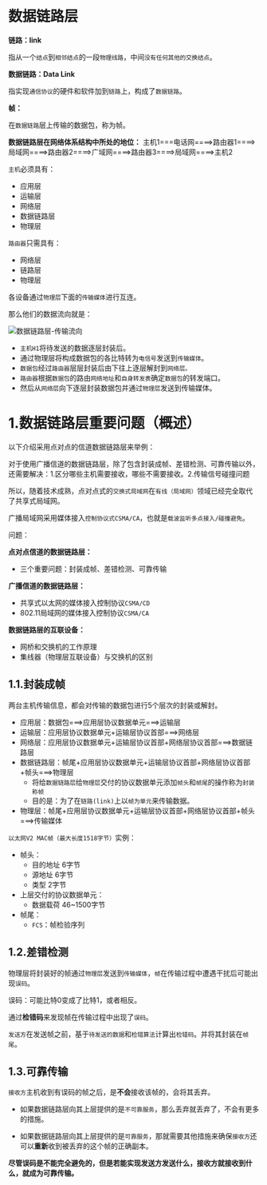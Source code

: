 # 数据链路层

**链路：link**

指从一个`结点`到`相邻结点`的一段`物理线路`，中间`没有任何其他的交换结点`。

**数据链路：Data Link**

指实现`通信协议`的硬件和软件加到`链路`上，构成了`数据链路`。

**帧：**

在`数据链路`层上传输的数据包，称为帧。

**数据链路层在网络体系结构中所处的地位：**
主机1===电话网====>路由器1====>局域网====>路由器2====>广域网====>路由器3====>局域网====>主机2

`主机`必须具有：

- 应用层
- 运输层
- 网络层
- 数据链路层
- 物理层

`路由器`只需具有：

- 网络层
- 链路层
- 物理层

各设备通过`物理层`下面的`传输媒体`进行互连。

那么他们的数据流向就是：

![数据链路层-传输流向](F:\myNode\myNode\img\数据链路层-传输流向.png)

- `主机H1`将待发送的数据逐层封装后。
- 通过物理层将构成数据包的各比特转为`电信号`发送到`传输媒体`。
- `数据包`经过`路由器`层层封装后由下往上逐层解封到`网络层。`
- `路由器`根据`数据包`的路由`网络地址`和`自身转发表`确定`数据包`的转发端口。
- 然后从`网络层`向下逐层封装数据包并通过`物理层`发送到传输媒体。



# 1.数据链路层重要问题（概述）

以下介绍采用点对点的信道数据链路层来举例：

对于使用广播信道的数据链路层，除了包含封装成帧、差错检测、可靠传输以外，还需要解决：1.区分哪些主机需要接收，哪些不需要接收。2.传输信号碰撞问题

所以，随着技术成熟，点对点式的`交换式局域网`在`有线（局域网）`领域已经完全取代了共享式局域网。

广播局域网采用媒体接入`控制协议式CSMA/CA`，也就是`载波监听多点接入/碰撞避免`。

问题：

**点对点信道的数据链路层：**

- 三个重要问题：封装成帧、差错检测、可靠传输

**广播信道的数据链路层：**

- 共享式以太网的媒体接入控制协议`CSMA/CD`
- 802.11局域网的媒体接入控制协议`CSMA/CA`

**数据链路层的互联设备：**

- 网桥和交换机的工作原理
- 集线器（物理层互联设备）与交换机的区别

## 1.1.封装成帧

两台主机传输信息，都会对传输的数据包进行5个层次的封装或解封。

- 应用层：数据包===>应用层协议数据单元===>运输层
- 运输层：应用层协议数据单元+运输层协议首部===>网络层
- 网络层：应用层协议数据单元+运输层协议首部+网络层协议首部===>数据链路层
- 数据链路层：帧尾+应用层协议数据单元+运输层协议首部+网络层协议首部+帧头===>物理层  
  - 将给`数据链路层`给`物理层`交付的协议数据单元添加`帧头`和`帧尾`的操作称为`封装称帧`
  - 目的是：为了在`链路(link)`上以`帧为单元`来传输数据。
- 物理层：帧尾+应用层协议数据单元+运输层协议首部+网络层协议首部+帧头===>传输媒体

`以太网V2 MAC帧（最大长度1518字节）`实例：

- 帧头：
  - 目的地址 6字节
  - 源地址 6字节
  - 类型 2字节
- 上层交付的协议数据单元：
  - 数据载荷 46~1500字节
- 帧尾：
  - `FCS`：帧检验序列

## 1.2.差错检测

物理层将封装好的帧通过`物理层`发送到`传输媒体`，`帧`在传输过程中遭遇干扰后可能出现`误码`。

误码：可能比特0变成了比特1，或者相反。

通过**检错码**来发现帧在传输过程中出现了`误码`。

`发送方`在发送帧之前，基于`待发送的数据`和`检错算法`计算出`检错码`。并将其封装在`帧尾`。

## 1.3.可靠传输

`接收方`主机收到有误码的帧之后，是**不会**接收该帧的，会将其丢弃。

- 如果数据链路层向其上层提供的是`不可靠服务`，那么丢弃就丢弃了，不会有更多的措施。

- 如果数据链路层向其上层提供的是`可靠服务`，那就需要其他措施来确保`接收方`还可以**重新**收到被丢弃的这个帧的正确副本。

**尽管误码是不能完全避免的，但是若能实现发送方发送什么，接收方就接收到什么，就成为可靠传输。**

